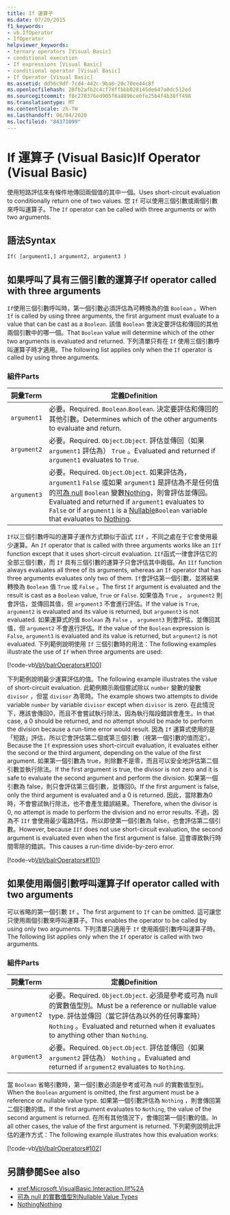```yaml
---
title: If 運算子
ms.date: 07/20/2015
f1_keywords:
- vb.IfOperator
- IfOperator
helpviewer_keywords:
- ternary operators [Visual Basic]
- conditional execution
- If expressions [Visual Basic]
- conditional operator [Visual Basic]
- If Operator [Visual Basic]
ms.assetid: dd56c9df-7cd4-442c-9ba6-20c70ee44c8f
ms.openlocfilehash: 28fb2afb2c4cf78ffbbb028145de647a8dc512ed
ms.sourcegitcommit: f8c270376ed905f6a8896ce0fe25b4f4b38ff498
ms.translationtype: MT
ms.contentlocale: zh-TW
ms.lasthandoff: 06/04/2020
ms.locfileid: "84371099"
---
```

# <a name="if-operator-visual-basic"></a><span data-ttu-id="f0b93-102">If 運算子 (Visual Basic)</span><span class="sxs-lookup"><span data-stu-id="f0b93-102">If Operator (Visual Basic)</span></span>

<span data-ttu-id="f0b93-103">使用短路評估來有條件地傳回兩個值的其中一個。</span><span class="sxs-lookup"><span data-stu-id="f0b93-103">Uses short-circuit evaluation to conditionally return one of two values.</span></span> <span data-ttu-id="f0b93-104">您 `If` 可以使用三個引數或兩個引數來呼叫運算子。</span><span class="sxs-lookup"><span data-stu-id="f0b93-104">The `If` operator can be called with three arguments or with two arguments.</span></span>

## <a name="syntax"></a><span data-ttu-id="f0b93-105">語法</span><span class="sxs-lookup"><span data-stu-id="f0b93-105">Syntax</span></span>

```vb
If( [argument1,] argument2, argument3 )
```

## <a name="if-operator-called-with-three-arguments"></a><span data-ttu-id="f0b93-106">如果呼叫了具有三個引數的運算子</span><span class="sxs-lookup"><span data-stu-id="f0b93-106">If operator called with three arguments</span></span>

<span data-ttu-id="f0b93-107">`If`使用三個引數呼叫時，第一個引數必須評估為可轉換為的值 `Boolean` 。</span><span class="sxs-lookup"><span data-stu-id="f0b93-107">When `If` is called by using three arguments, the first argument must evaluate to a value that can be cast as a `Boolean`.</span></span> <span data-ttu-id="f0b93-108">該值 `Boolean` 會決定要評估和傳回的其他兩個引數中的哪一個。</span><span class="sxs-lookup"><span data-stu-id="f0b93-108">That `Boolean` value will determine which of the other two arguments is evaluated and returned.</span></span> <span data-ttu-id="f0b93-109">下列清單只有在 `If` 使用三個引數呼叫運算子時才適用。</span><span class="sxs-lookup"><span data-stu-id="f0b93-109">The following list applies only when the `If` operator is called by using three arguments.</span></span>

### <a name="parts"></a><span data-ttu-id="f0b93-110">組件</span><span class="sxs-lookup"><span data-stu-id="f0b93-110">Parts</span></span>

|<span data-ttu-id="f0b93-111">詞彙</span><span class="sxs-lookup"><span data-stu-id="f0b93-111">Term</span></span>|<span data-ttu-id="f0b93-112">定義</span><span class="sxs-lookup"><span data-stu-id="f0b93-112">Definition</span></span>|
|---|---|
|`argument1`|<span data-ttu-id="f0b93-113">必要。</span><span class="sxs-lookup"><span data-stu-id="f0b93-113">Required.</span></span> <span data-ttu-id="f0b93-114">`Boolean`.</span><span class="sxs-lookup"><span data-stu-id="f0b93-114">`Boolean`.</span></span> <span data-ttu-id="f0b93-115">決定要評估和傳回的其他引數。</span><span class="sxs-lookup"><span data-stu-id="f0b93-115">Determines which of the other arguments to evaluate and return.</span></span>|
|`argument2`|<span data-ttu-id="f0b93-116">必要。</span><span class="sxs-lookup"><span data-stu-id="f0b93-116">Required.</span></span> <span data-ttu-id="f0b93-117">`Object`.</span><span class="sxs-lookup"><span data-stu-id="f0b93-117">`Object`.</span></span> <span data-ttu-id="f0b93-118">評估並傳回（如果 `argument1` 評估為） `True` 。</span><span class="sxs-lookup"><span data-stu-id="f0b93-118">Evaluated and returned if `argument1` evaluates to `True`.</span></span>|
|`argument3`|<span data-ttu-id="f0b93-119">必要。</span><span class="sxs-lookup"><span data-stu-id="f0b93-119">Required.</span></span> <span data-ttu-id="f0b93-120">`Object`.</span><span class="sxs-lookup"><span data-stu-id="f0b93-120">`Object`.</span></span> <span data-ttu-id="f0b93-121">如果評估為， `argument1` `False` 或如果 `argument1` 是評估為不是任何值的[可為 null](../../programming-guide/language-features/data-types/nullable-value-types.md) `Boolean` 變數[Nothing](../nothing.md)，則會評估並傳回。</span><span class="sxs-lookup"><span data-stu-id="f0b93-121">Evaluated and returned if `argument1` evaluates to `False` or if `argument1` is a [Nullable](../../programming-guide/language-features/data-types/nullable-value-types.md)`Boolean` variable that evaluates to [Nothing](../nothing.md).</span></span>|

<span data-ttu-id="f0b93-122">`If`以三個引數呼叫的運算子運作方式類似于函式 `IIf` ，不同之處在于它會使用最少運算。</span><span class="sxs-lookup"><span data-stu-id="f0b93-122">An `If` operator that is called with three arguments works like an `IIf` function except that it uses short-circuit evaluation.</span></span> <span data-ttu-id="f0b93-123">`IIf`函式一律會評估它的全部三個引數，而 `If` 具有三個引數的運算子只會評估其中兩個。</span><span class="sxs-lookup"><span data-stu-id="f0b93-123">An `IIf` function always evaluates all three of its arguments, whereas an `If` operator that has three arguments evaluates only two of them.</span></span> <span data-ttu-id="f0b93-124">`If`會評估第一個引數，並將結果轉換為 `Boolean` 值 `True` 或 `False` 。</span><span class="sxs-lookup"><span data-stu-id="f0b93-124">The first `If` argument is evaluated and the result is cast as a `Boolean` value, `True` or `False`.</span></span> <span data-ttu-id="f0b93-125">如果值為 `True` ， `argument2` 則會評估，並傳回其值，但 `argument3` 不會進行評估。</span><span class="sxs-lookup"><span data-stu-id="f0b93-125">If the value is `True`, `argument2` is evaluated and its value is returned, but `argument3` is not evaluated.</span></span> <span data-ttu-id="f0b93-126">如果運算式的值 `Boolean` 為 `False` ， `argument3` 則會評估，並傳回其值，但 `argument2` 不會進行評估。</span><span class="sxs-lookup"><span data-stu-id="f0b93-126">If the value of the `Boolean` expression is `False`, `argument3` is evaluated and its value is returned, but `argument2` is not evaluated.</span></span> <span data-ttu-id="f0b93-127">下列範例說明使用 `If` 三個引數時的用法：</span><span class="sxs-lookup"><span data-stu-id="f0b93-127">The following examples illustrate the use of `If` when three arguments are used:</span></span>

[!code-vb[VbVbalrOperators#100](~/samples/snippets/visualbasic/VS_Snippets_VBCSharp/VbVbalrOperators/VB/Class4.vb#100)]

<span data-ttu-id="f0b93-128">下列範例說明最少運算評估的值。</span><span class="sxs-lookup"><span data-stu-id="f0b93-128">The following example illustrates the value of short-circuit evaluation.</span></span> <span data-ttu-id="f0b93-129">此範例顯示兩個嘗試除以 `number` 變數的變數 `divisor` ，但當 `divisor` 為零時。</span><span class="sxs-lookup"><span data-stu-id="f0b93-129">The example shows two attempts to divide variable `number` by variable `divisor` except when `divisor` is zero.</span></span> <span data-ttu-id="f0b93-130">在此情況下，應該會傳回0，而且不會嘗試執行除法，因為執行階段錯誤會產生。</span><span class="sxs-lookup"><span data-stu-id="f0b93-130">In that case, a 0 should be returned, and no attempt should be made to perform the division because a run-time error would result.</span></span> <span data-ttu-id="f0b93-131">因為 `If` 運算式使用的是「短路」評估，所以它會評估第二個或第三個引數（視第一個引數的值而定）。</span><span class="sxs-lookup"><span data-stu-id="f0b93-131">Because the `If` expression uses short-circuit evaluation, it evaluates either the second or the third argument, depending on the value of the first argument.</span></span> <span data-ttu-id="f0b93-132">如果第一個引數為 true，則除數不是零，而且可以安全地評估第二個引數並執行除法。</span><span class="sxs-lookup"><span data-stu-id="f0b93-132">If the first argument is true, the divisor is not zero and it is safe to evaluate the second argument and perform the division.</span></span> <span data-ttu-id="f0b93-133">如果第一個引數為 false，則只會評估第三個引數，並傳回0。</span><span class="sxs-lookup"><span data-stu-id="f0b93-133">If the first argument is false, only the third argument is evaluated and a 0 is returned.</span></span> <span data-ttu-id="f0b93-134">因此，當除數為0時，不會嘗試執行除法，也不會產生錯誤結果。</span><span class="sxs-lookup"><span data-stu-id="f0b93-134">Therefore, when the divisor is 0, no attempt is made to perform the division and no error results.</span></span> <span data-ttu-id="f0b93-135">不過，因為不 `IIf` 會使用最少電路評估，所以即使第一個引數為 false，也會評估第二個引數。</span><span class="sxs-lookup"><span data-stu-id="f0b93-135">However, because `IIf` does not use short-circuit evaluation, the second argument is evaluated even when the first argument is false.</span></span> <span data-ttu-id="f0b93-136">這會導致執行時間零除的錯誤。</span><span class="sxs-lookup"><span data-stu-id="f0b93-136">This causes a run-time divide-by-zero error.</span></span>

[!code-vb[VbVbalrOperators#101](~/samples/snippets/visualbasic/VS_Snippets_VBCSharp/VbVbalrOperators/VB/Class4.vb#101)]

## <a name="if-operator-called-with-two-arguments"></a><span data-ttu-id="f0b93-137">如果使用兩個引數呼叫運算子</span><span class="sxs-lookup"><span data-stu-id="f0b93-137">If operator called with two arguments</span></span>

<span data-ttu-id="f0b93-138">可以省略的第一個引數 `If` 。</span><span class="sxs-lookup"><span data-stu-id="f0b93-138">The first argument to `If` can be omitted.</span></span> <span data-ttu-id="f0b93-139">這可讓您只使用兩個引數來呼叫運算子。</span><span class="sxs-lookup"><span data-stu-id="f0b93-139">This enables the operator to be called by using only two arguments.</span></span> <span data-ttu-id="f0b93-140">下列清單只適用于 `If` 使用兩個引數呼叫運算子時。</span><span class="sxs-lookup"><span data-stu-id="f0b93-140">The following list applies only when the `If` operator is called with two arguments.</span></span>

### <a name="parts"></a><span data-ttu-id="f0b93-141">組件</span><span class="sxs-lookup"><span data-stu-id="f0b93-141">Parts</span></span>

|<span data-ttu-id="f0b93-142">詞彙</span><span class="sxs-lookup"><span data-stu-id="f0b93-142">Term</span></span>|<span data-ttu-id="f0b93-143">定義</span><span class="sxs-lookup"><span data-stu-id="f0b93-143">Definition</span></span>|
|---|---|
|`argument2`|<span data-ttu-id="f0b93-144">必要。</span><span class="sxs-lookup"><span data-stu-id="f0b93-144">Required.</span></span> <span data-ttu-id="f0b93-145">`Object`.</span><span class="sxs-lookup"><span data-stu-id="f0b93-145">`Object`.</span></span> <span data-ttu-id="f0b93-146">必須是參考或可為 null 的實數值型別。</span><span class="sxs-lookup"><span data-stu-id="f0b93-146">Must be a reference or nullable value type.</span></span> <span data-ttu-id="f0b93-147">評估並傳回（當它評估為以外的任何專案時） `Nothing` 。</span><span class="sxs-lookup"><span data-stu-id="f0b93-147">Evaluated and returned when it evaluates to anything other than `Nothing`.</span></span>|
|`argument3`|<span data-ttu-id="f0b93-148">必要。</span><span class="sxs-lookup"><span data-stu-id="f0b93-148">Required.</span></span> <span data-ttu-id="f0b93-149">`Object`.</span><span class="sxs-lookup"><span data-stu-id="f0b93-149">`Object`.</span></span> <span data-ttu-id="f0b93-150">評估並傳回（如果 `argument2` 評估為） `Nothing` 。</span><span class="sxs-lookup"><span data-stu-id="f0b93-150">Evaluated and returned if `argument2` evaluates to `Nothing`.</span></span>|

<span data-ttu-id="f0b93-151">當 `Boolean` 省略引數時，第一個引數必須是參考或可為 null 的實數值型別。</span><span class="sxs-lookup"><span data-stu-id="f0b93-151">When the `Boolean` argument is omitted, the first argument must be a reference or nullable value type.</span></span> <span data-ttu-id="f0b93-152">如果第一個引數評估為 `Nothing` ，則會傳回第二個引數的值。</span><span class="sxs-lookup"><span data-stu-id="f0b93-152">If the first argument evaluates to `Nothing`, the value of the second argument is returned.</span></span> <span data-ttu-id="f0b93-153">在所有其他情況下，會傳回第一個引數的值。</span><span class="sxs-lookup"><span data-stu-id="f0b93-153">In all other cases, the value of the first argument is returned.</span></span> <span data-ttu-id="f0b93-154">下列範例說明此評估的運作方式：</span><span class="sxs-lookup"><span data-stu-id="f0b93-154">The following example illustrates how this evaluation works:</span></span>

[!code-vb[VbVbalrOperators#102](~/samples/snippets/visualbasic/VS_Snippets_VBCSharp/VbVbalrOperators/VB/Class4.vb#102)]

## <a name="see-also"></a><span data-ttu-id="f0b93-155">另請參閱</span><span class="sxs-lookup"><span data-stu-id="f0b93-155">See also</span></span>

- <xref:Microsoft.VisualBasic.Interaction.IIf%2A>
- [<span data-ttu-id="f0b93-156">可為 null 的實數值型別</span><span class="sxs-lookup"><span data-stu-id="f0b93-156">Nullable Value Types</span></span>](../../programming-guide/language-features/data-types/nullable-value-types.md)
- [<span data-ttu-id="f0b93-157">Nothing</span><span class="sxs-lookup"><span data-stu-id="f0b93-157">Nothing</span></span>](../nothing.md)
